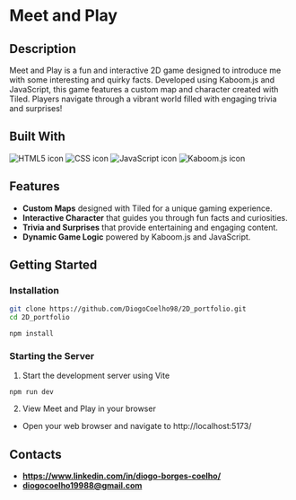 # Meet and Play

## Description
Meet and Play is a fun and interactive 2D game designed to introduce me with some interesting and quirky facts. Developed using Kaboom.js and JavaScript, this game features a custom map and character created with Tiled. Players navigate through a vibrant world filled with engaging trivia and surprises!

## Built With
<img src="https://img.shields.io/badge/HTML5-E34F26?style=for-the-badge&logo=html5&logoColor=white" alt="HTML5 icon" />
<img src="https://img.shields.io/badge/CSS-1572B6?style=for-the-badge&logo=css3&logoColor=white" alt="CSS icon" />
<img src="https://img.shields.io/badge/JavaScript-F7DF1E?style=for-the-badge&logo=javascript&logoColor=black" alt="JavaScript icon" />
<img src="https://img.shields.io/badge/Kaboom.js-1C1C1C?style=for-the-badge&logo=gamepad&logoColor=white" alt="Kaboom.js icon" />

## Features
- **Custom Maps** designed with Tiled for a unique gaming experience.
- **Interactive Character** that guides you through fun facts and curiosities.
- **Trivia and Surprises** that provide entertaining and engaging content.
- **Dynamic Game Logic** powered by Kaboom.js and JavaScript.

## Getting Started
### Installation
```bash
git clone https://github.com/DiogoCoelho98/2D_portfolio.git
cd 2D_portfolio
```
```
npm install
```
### Starting the Server
1. Start the development server using Vite
```
npm run dev
````
2. View Meet and Play in your browser
- Open your web browser and navigate to http://localhost:5173/
  
## Contacts
- **https://www.linkedin.com/in/diogo-borges-coelho/**
- **diogocoelho19988@gmail.com**

